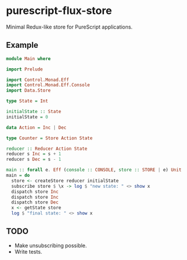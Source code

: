 # purescript-flux-store

Minimal Redux-like store for PureScript applications.

## Example

```haskell
module Main where

import Prelude

import Control.Monad.Eff
import Control.Monad.Eff.Console
import Data.Store

type State = Int

initialState :: State
initialState = 0

data Action = Inc | Dec

type Counter = Store Action State

reducer :: Reducer Action State
reducer s Inc = s + 1
reducer s Dec = s - 1

main :: forall e. Eff (console :: CONSOLE, store :: STORE | e) Unit
main = do
  store <- createStore reducer initialState
  subscribe store $ \x -> log $ "new state: " <> show x
  dispatch store Inc
  dispatch store Inc
  dispatch store Dec
  x <- getState store
  log $ "final state: " <> show x
```

## TODO

- Make unsubscribing possible.
- Write tests.
